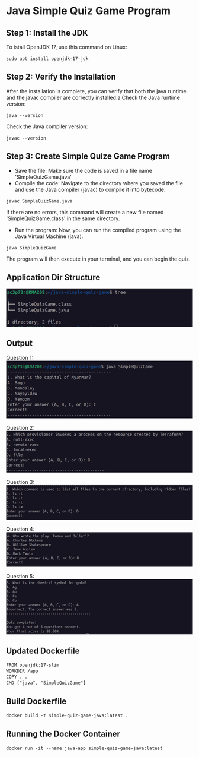 # Java Simple Quiz Game Program

## Step 1: Install the JDK
To istall OpenJDK 17, use this command on Linux:

```
sudo apt install openjdk-17-jdk
```

## Step 2: Verify the Installation
After the installation is complete, you can verify that both the java runtime and the javac compiler are correctly installed.a
Check the Java runtime version:

```
java --version
```
Check the Java compiler version:

```
javac --version
```
## Step 3: Create Simple Quize Game Program
- Save the file: Make sure the code is saved in a file name 'SimpleQuizGame.java'
- Compile the code: Navigate to the directory where you saved the file and use the Java compiler (javac) to compile it into bytecode.

```
javac SimpleQuizGame.java
```
If there are no errors, this command will create a new file named 'SimpleQuizGame.class' in the same directory.

- Run the program: Now, you can run the compiled program using the Java Virtual Machine (java).

```
java SimpleQuizGame
```
The program will then execute in your terminal, and you can begin the quiz.

## Application Dir Structure
![alt text](output/dir-str.png)

## Output
Question 1:
![alt text](output/Q1.png)

Question 2:
![alt text](output/Q2.png)

Question 3:
![alt text](output/Q3.png)

Question 4:
![alt text](output/Q4.png)

Question 5:
![alt text](output/Q5.png)

## Updated Dockerfile
```
FROM openjdk:17-slim
WORKDIR /app
COPY . .
CMD ["java", "SimpleQuizGame"]

```

## Build Dockerfile
```
docker build -t simple-quiz-game-java:latest .
```

## Running the Docker Container
```
docker run -it --name java-app simple-quiz-game-java:latest
```